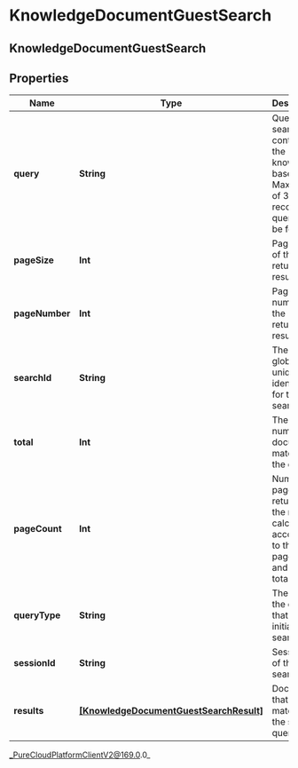 # KnowledgeDocumentGuestSearch

## KnowledgeDocumentGuestSearch

## Properties

|Name | Type | Description | Notes|
|------------ | ------------- | ------------- | -------------|
| **query** | **String** | Query to search content in the knowledge base. Maximum of 30 records per query can be fetched. | |
| **pageSize** | **Int** | Page size of the returned results. | [optional] |
| **pageNumber** | **Int** | Page number of the returned results. | [optional] |
| **searchId** | **String** | The globally unique identifier for the search. | [optional] |
| **total** | **Int** | The total number of documents matching the query. | [optional] |
| **pageCount** | **Int** | Number of pages returned in the result calculated according to the pageSize and the total | [optional] |
| **queryType** | **String** | The type of the query that initiates the search. | [optional] |
| **sessionId** | **String** | Session ID of the search. | [optional] |
| **results** | [**[KnowledgeDocumentGuestSearchResult]**]([KnowledgeDocumentGuestSearchResult]) | Documents that matched the search query. | [optional] |



_PureCloudPlatformClientV2@169.0.0_
